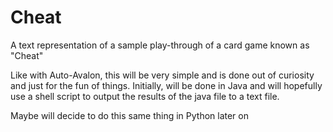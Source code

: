 # Cheat
A text representation of a sample play-through of a card game known as "Cheat"

Like with Auto-Avalon, this will be very simple and is done out of curiosity and just for the fun of things.
Initially, will be done in Java and will hopefully use a shell script to output the results of the java file to a text file.

Maybe will decide to do this same thing in Python later on 
